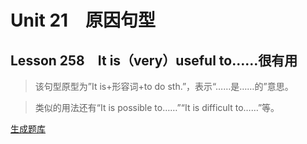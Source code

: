 ﻿ # Unit 21　原因句型
 ## Lesson 258　It is（very）useful to……很有用
 
> 该句型原型为”It is+形容词+to do sth.”，表示“……是……的”意思。

> 类似的用法还有“It is possible to……”“It is difficult to……”等。


 [生成题库](./question/f258.json)